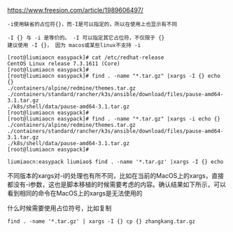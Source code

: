 



https://www.freesion.com/article/1989606497/



```
-i使用缺省的占位符{}，而-I是可以指定的，所以在使用上也显示有不同

-I {} 与 -i 是等价的。 -I 可以指定其它占位符，不仅限于 {}
建议使用 -I {}， 因为 macos或某些linux不支持 -i
```





```shell
[root@liumiaocn easypack]# cat /etc/redhat-release 
CentOS Linux release 7.3.1611 (Core) 
[root@liumiaocn easypack]# 
[root@liumiaocn easypack]# find . -name "*.tar.gz" |xargs -I {} echo {}
./containers/alpine/redmine/themes.tar.gz
./containers/standard/rancher/k3s/ansible/download/files/pause-amd64-3.1.tar.gz
./k8s/shell/data/pause-amd64-3.1.tar.gz
[root@liumiaocn easypack]# 
[root@liumiaocn easypack]# find . -name "*.tar.gz" |xargs -i echo {}
./containers/alpine/redmine/themes.tar.gz
./containers/standard/rancher/k3s/ansible/download/files/pause-amd64-3.1.tar.gz
./k8s/shell/data/pause-amd64-3.1.tar.gz
[root@liumiaocn easypack]# 

liumiaocn:easypack liumiao$ find . -name '*.tar.gz' |xargs -I {} echo 
```





不同版本的xargs对-i的处理也有所不同，比如在当前的MacOS上的xargs，直接都没有-i参数，这也是脚本移植的时候需要考虑的内容。确认结果如下所示，可以看到相同的命令在MacOS上的xargs是无法使用的





什么时候需要使用占位符号，比如复制

```shell
find . -name '*.tar.gz' | xargs -I {} cp {} zhangkang.tar.gz
```

